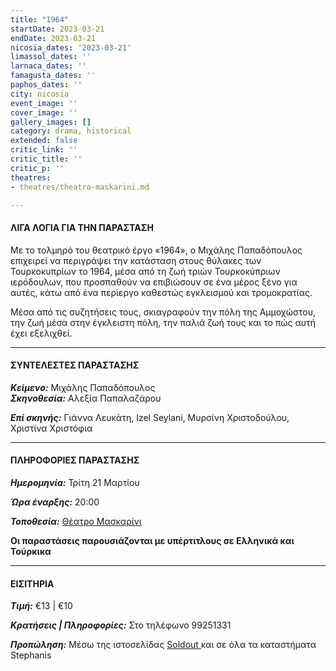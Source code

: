 ```yaml
---
title: "1964"
startDate: 2023-03-21
endDate: 2023-03-21
nicosia_dates: '2023-03-21'
limassol_dates: ''
larnaca_dates: ''
famagusta_dates: ''
paphos_dates: ''
city: nicosia
event_image: ''
cover_image: ''
gallery_images: []
category: drama, historical
extended: false
critic_link: ''
critic_title: ''
critic_p: ''
theatres:
- theatres/theatro-maskarini.md

---
```

#### ΛΙΓΑ ΛΟΓΙΑ ΓΙΑ ΤΗΝ ΠΑΡΑΣΤΑΣΗ

Με το τολμηρό του θεατρικό έργο «1964», ο Μιχάλης Παπαδόπουλος επιχειρεί να περιγράψει την κατάσταση στους θύλακες των Τουρκοκυπρίων το 1964, μέσα από τη ζωή τριών Τουρκοκύπριων ιερόδουλων, που προσπαθούν να επιβιώσουν σε ένα μέρος ξένο για αυτές, κάτω από ένα περίεργο καθεστώς εγκλεισμού και τρομοκρατίας.

Μέσα από τις συζητήσεις τους, σκιαγραφούν την πόλη της Αμμοχώστου, την ζωή μέσα στην έγκλειστη πόλη, την παλιά ζωή τους και το πώς αυτή έχει εξελιχθεί.

***

#### ΣΥΝΤΕΛΕΣΤΕΣ ΠΑΡΑΣΤΑΣΗΣ

**_Κείμενο:_** Μιχάλης Παπαδόπουλος  
**_Σκηνοθεσία:_** Αλεξία Παπαλαζάρου

**_Επί σκηνής:_** Γιάννα Λευκάτη, Izel Seylani, Μυρσίνη Χριστοδούλου, Χριστίνα Χριστόφια

***

#### ΠΛΗΡΟΦΟΡΙΕΣ ΠΑΡΑΣΤΑΣΗΣ

**_Ημερομηνίa:_** Τρίτη 21 Μαρτίου

**_Ώρα έναρξης:_** 20:00

**_Τοποθεσία:_** [Θέατρο Μασκαρίνι](?#map)

**Οι παραστάσεις παρουσιάζονται με υπέρτιτλους σε Ελληνικά και Τούρκικα**

***

#### ΕΙΣΙΤΗΡΙΑ

**_Τιμή:_** €13 | €10

**_Κρατήσεις | Πληροφορίες:_** Στο τηλέφωνο 99251331

**_Προπώληση:_** Μέσω της ιστοσελίδας [Soldout ](https://www.soldoutticketbox.com/afieroma-stin-kypro-antilogos-2023/?lang=el)και σε όλα τα καταστήματα Stephanis